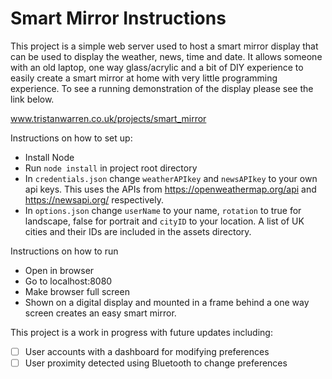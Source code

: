 # Smart Mirror Instructions

This project is a simple web server used to host a smart mirror display that can be used to display the weather, news, time and date. It allows someone with an old laptop, one way glass/acrylic and a bit of DIY experience to easily create a smart mirror at home with very little programming experience. To see a running demonstration of the display please see the link below.

www.tristanwarren.co.uk/projects/smart_mirror

Instructions on how to set up:

- Install Node
- Run `node install` in project root directory
- In `credentials.json` change `weatherAPIkey` and `newsAPIkey` to your own api keys. This uses the APIs from https://openweathermap.org/api and https://newsapi.org/ respectively. 
- In `options.json` change `userName` to your name, `rotation` to true for landscape, false for portrait and `cityID` to your location. A list of UK cities and their IDs are included in the assets directory. 

Instructions on how to run

- Open in browser
- Go to localhost:8080
- Make browser full screen
- Shown on a digital display and mounted in a frame behind a one way screen creates an easy smart mirror. 


This project is a work in progress with future updates including:

- [ ] User accounts with a dashboard for modifying preferences
- [ ] User proximity detected using Bluetooth to change preferences  
